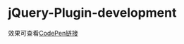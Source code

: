 # jQuery-Plugin-development  

效果可查看<a href="https://codepen.io/whzhang/pen/eEZOvL" target="_blank">CodePen链接</a>
